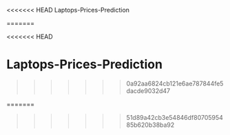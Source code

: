 <<<<<<< HEAD
 Laptops-Prices-Prediction
 
=======

<<<<<<< HEAD
# Laptops-Prices-Prediction
>>>>>>> 0a92aa6824cb121e6ae787844fe5dacde9032d47

=======
>>>>>>> 51d89a42cb3e54846df8070595485b620b38ba92
